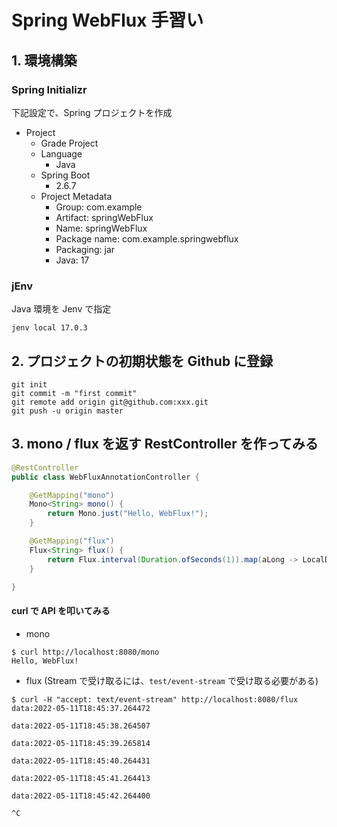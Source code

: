 # Spring WebFlux 手習い
## 1. 環境構築
### Spring Initializr
下記設定で、Spring プロジェクトを作成
- Project
  - Grade Project
  - Language
    - Java
  - Spring Boot
    - 2.6.7
  - Project Metadata
    - Group: com.example
    - Artifact: springWebFlux
    - Name: springWebFlux
    - Package name: com.example.springwebflux
    - Packaging: jar
    - Java: 17
### jEnv
Java 環境を Jenv で指定
```commandline
jenv local 17.0.3
```
## 2. プロジェクトの初期状態を Github に登録
```commandline
git init
git commit -m "first commit"
git remote add origin git@github.com:xxx.git
git push -u origin master
```

## 3. mono / flux を返す RestController を作ってみる
```java
@RestController
public class WebFluxAnnotationController {

    @GetMapping("mono")
    Mono<String> mono() {
        return Mono.just("Hello, WebFlux!");
    }

    @GetMapping("flux")
    Flux<String> flux() {
        return Flux.interval(Duration.ofSeconds(1)).map(aLong -> LocalDateTime.now().toString());
    }

}
```
#### curl で API を叩いてみる
- mono
```shell
$ curl http://localhost:8080/mono
Hello, WebFlux!
```
- flux (Stream で受け取るには、`test/event-stream` で受け取る必要がある)
```shell
$ curl -H "accept: text/event-stream" http://localhost:8080/flux  
data:2022-05-11T18:45:37.264472

data:2022-05-11T18:45:38.264507

data:2022-05-11T18:45:39.265814

data:2022-05-11T18:45:40.264431

data:2022-05-11T18:45:41.264413

data:2022-05-11T18:45:42.264400

^C
```
